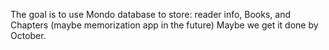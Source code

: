 The goal is to use Mondo database to store: reader info, Books, and Chapters (maybe memorization app in the future)
Maybe we get it done by October.
